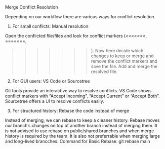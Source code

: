 Merge Conflict Resolution

Depending on our workflow there are various ways for conflict resolution.

1. For small conflicts: Manual resolution
   
Open the conflicted file/files and look for conflict markers (<<<<<<<, =======, 
>>>>>>>). Now here decide which changes to keep or merge and remove the 
conflict markers and save the file. Add and merge the resolved file.
>>>>>>>
2. For GUI users: VS Code or Sourcetree
   
Git tools provide an interactive way to resolve conflicts. VS Code shows conflict 
markers with “Accept Incoming”, “Accept Current” or “Accept Both”. Sourcetree 
offers a UI to resolve conflicts easily.

3. For structured history: Rebase the code instead of merge
   
Instead of merging, we can rebase to keep a cleaner history. Rebase moves our 
branch’s changes on top of another branch instead of merging them. 
It is not advised to use rebase on public/shared branches and when merge history is 
required by the team. It is also not preferrable when merging large and long-lived 
brancches. 
Command for Basic Rebase: git rebase main
